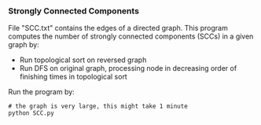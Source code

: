 ### Strongly Connected Components
File "SCC.txt" contains the edges of a directed graph. This program computes 
the number of strongly connected components (SCCs) in a given graph by:
* Run topological sort on reversed graph
* Run DFS on original graph, processing node in decreasing order of finishing 
times in topological sort

Run the program by:
```
# the graph is very large, this might take 1 minute
python SCC.py
```
